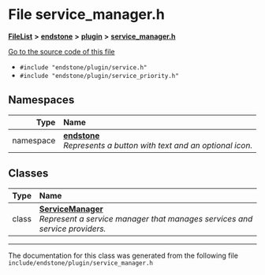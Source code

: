 

# File service\_manager.h



[**FileList**](files.md) **>** [**endstone**](dir_6cf277b678674f97c7a2b6b3b2447b33.md) **>** [**plugin**](dir_53ee43673b2467e53c4cb8c30a2e7d89.md) **>** [**service\_manager.h**](service__manager_8h.md)

[Go to the source code of this file](service__manager_8h_source.md)



* `#include "endstone/plugin/service.h"`
* `#include "endstone/plugin/service_priority.h"`













## Namespaces

| Type | Name |
| ---: | :--- |
| namespace | [**endstone**](namespaceendstone.md) <br>_Represents a button with text and an optional icon._  |


## Classes

| Type | Name |
| ---: | :--- |
| class | [**ServiceManager**](classendstone_1_1ServiceManager.md) <br>_Represent a service manager that manages services and service providers._  |



















































------------------------------
The documentation for this class was generated from the following file `include/endstone/plugin/service_manager.h`

